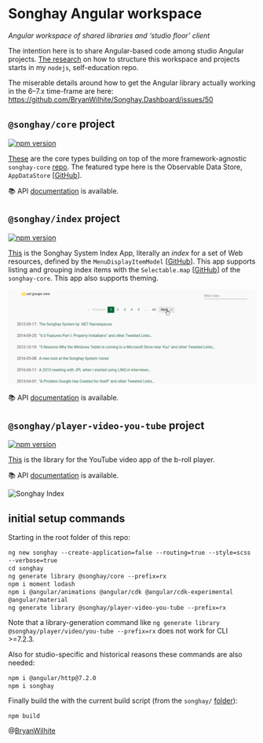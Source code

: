 # Songhay Angular workspace

_Angular workspace of shared libraries and ‘studio floor’ client_

The intention here is to share Angular-based code among studio Angular projects. [The research](https://github.com/BryanWilhite/nodejs/tree/master/angular-workspace-minimal) on how to structure this workspace and projects starts in my `nodejs`, self-education repo.

The miserable details around how to get the Angular library actually working in the 6–7.x time-frame are here: <https://github.com/BryanWilhite/Songhay.Dashboard/issues/50>

## `@songhay/core` project

[![npm version](https://badge.fury.io/js/%40songhay%2Fcore.svg)](https://badge.fury.io/js/%40songhay%2Fcore)

[These](songhay/projects/songhay/core) are the core types building on top of the more framework-agnostic `songhay-core` [repo](https://github.com/BryanWilhite/songhay-core). The featured type here is the Observable Data Store, `AppDataStore` [[GitHub](./songhay/projects/songhay/core/src/lib/services/app-data.store.ts)].

:books: API [documentation](https://bryanwilhite.github.io/songhay-ng-workspace/core) is available.

## `@songhay/index` project

[![npm version](https://badge.fury.io/js/%40songhay%2Findex.svg)](https://badge.fury.io/js/%40songhay%2Findex)

[This](songhay/projects/songhay/index) is the Songhay System Index App, literally an _index_ for a set of Web resources, defined by the `MenuDisplayItemModel` [[GitHub](https://github.com/BryanWilhite/songhay-core/blob/master/src/models/menu-display-item.model.ts)]. This app supports listing and grouping index items with the `Selectable.map` [[GitHub](https://github.com/BryanWilhite/songhay-core/blob/master/src/models/selectable.ts#L25)] of the `songhay-core`. This app also supports theming.

![Songhay Index](./docs/bitmaps/songhay-index-app.gif)

:books: API [documentation](https://bryanwilhite.github.io/songhay-ng-workspace/index) is available.

## `@songhay/player-video-you-tube` project

[![npm version](https://badge.fury.io/js/%40songhay%2Fplayer-video-you-tube.svg)](https://badge.fury.io/js/%40songhay%2Fplayer-video-you-tube)

[This](songhay/projects/songhay/player-video-you-tube) is the library for the YouTube video app of the b-roll player.

:books: API [documentation](https://bryanwilhite.github.io/songhay-ng-workspace/player-video-you-tube) is available.

![Songhay Index](./docs/bitmaps/b-roll-player-yt.gif)

## initial setup commands

Starting in the root folder of this repo:

```console
ng new songhay --create-application=false --routing=true --style=scss --verbose=true
cd songhay
ng generate library @songhay/core --prefix=rx
npm i moment lodash
npm i @angular/animations @angular/cdk @angular/cdk-experimental @angular/material
ng generate library @songhay/player-video-you-tube --prefix=rx
```

Note that a library-generation command like `ng generate library @songhay/player/video/you-tube --prefix=rx` does not work for CLI >=7.2.3.

Also for studio-specific and historical reasons these commands are also needed:

```console
npm i @angular/http@7.2.0
npm i songhay
```

Finally build the  with the current build script (from the `songhay/` [folder](./songhay)):

```console
npm build
```

@[BryanWilhite](https://github.com/BryanWilhite)
